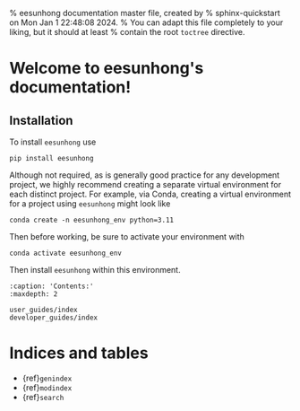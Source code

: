% eesunhong documentation master file, created by
% sphinx-quickstart on Mon Jan  1 22:48:08 2024.
% You can adapt this file completely to your liking, but it should at least
% contain the root `toctree` directive.

# Welcome to eesunhong's documentation!

## Installation

To install `eesunhong` use

```shell
pip install eesunhong
```

Although not required, as is generally good practice for any development project, we highly recommend creating a separate virtual environment for each distinct project. For example, via Conda, creating a virtual environment for a project using `eesunhong` might look like

```
conda create -n eesunhong_env python=3.11
```

Then before working, be sure to activate your environment with

```shell
conda activate eesunhong_env
```

Then install `eesunhong` within this environment.

```{toctree}
:caption: 'Contents:'
:maxdepth: 2

user_guides/index
developer_guides/index
```

# Indices and tables

- {ref}`genindex`
- {ref}`modindex`
- {ref}`search`
